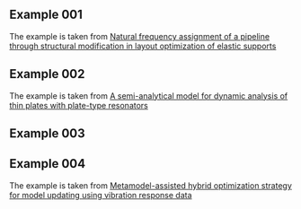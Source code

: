 ## Example 001

The example is taken from [Natural frequency assignment of a pipeline through structural modification in layout optimization of elastic supports](https://doi.org/10.1016/j.jsv.2023.117702)

## Example 002

The example is taken from [A semi-analytical model for dynamic analysis of thin plates with plate-type resonators](https://doi.org/10.1007/s00707-023-03496-4)

## Example 003

## Example 004

The example is taken from [Metamodel-assisted hybrid optimization strategy for model updating using vibration response data](https://doi.org/10.1016/j.advengsoft.2023.103515)
